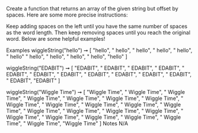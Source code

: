 Create a function that returns an array of the given string but offset by spaces. Here are some more precise instructions:

Keep adding spaces on the left until you have the same number of spaces as the word length.
Then keep removing spaces until you reach the original word.
Below are some helpful examples!

Examples
wiggleString("hello") ➞ [
  "hello",
  " hello",
  "  hello",
  "   hello",
  "    hello",
  "     hello"
  "    hello",
  "   hello",
  "  hello",
  " hello",
  "hello"
]

wiggleString("EDABIT") ➞ [
  "EDABIT",
  " EDABIT",
  "  EDABIT",
  "   EDABIT",
  "    EDABIT",
  "     EDABIT",
  "      EDABIT",
  "     EDABIT",
  "    EDABIT",
  "   EDABIT",
  "  EDABIT",
  " EDABIT",
  "EDABIT"
]

wiggleString("Wiggle Time") ➞ [
  "Wiggle Time",
  " Wiggle Time",
  "  Wiggle Time",
  "   Wiggle Time",
  "    Wiggle Time",
  "     Wiggle Time",
  "      Wiggle Time",
  "       Wiggle Time",
  "        Wiggle Time",
  "         Wiggle Time",
  "          Wiggle Time",
  "           Wiggle Time",
  "          Wiggle Time",
  "         Wiggle Time",
  "        Wiggle Time",
  "       Wiggle Time",
  "      Wiggle Time",
  "     Wiggle Time",
  "    Wiggle Time",
  "   Wiggle Time",
  "  Wiggle Time",
  " Wiggle Time",
  "Wiggle Time"
]
Notes
N/A